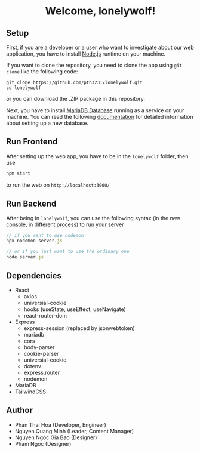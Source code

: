 <h1 style="display: flex; flex-direction: column; align-items: center;">Welcome, lonelywolf!</h1>

## Setup

First, if you are a developer or a user who want to investigate about our web application, you have to install <a href="https://nodejs.org/en">Node.js</a> runtime on your machine.

If you want to clone the repository, you need to clone the app using <code>git clone</code> like the following code:

    git clone https://github.com/pth3231/lonelywolf.git
    cd lonelywolf

or you can download the .ZIP package in this repository.

Next, you have to install <a href="https://mariadb.com/products/">MariaDB Database</a> running as a service on your machine. You can read the following <a href="https://mariadb.com/kb/en/documentation/">documentation</a> for detailed information about setting up a new database.

## Run Frontend

After setting up the web app, you have to be in the <code>lonelywolf</code> folder, then use

```javascript
npm start
```

to run the web on <code>http://localhost:3000/</code>

## Run Backend

After being in <code>lonelywolf</code>, you can use the following syntax (in the new console, in different process) to run your server

```javascript
// if you want to use nodemon
npx nodemon server.js

// or if you just want to use the ordinary one
node server.js
```

## Dependencies

- React
  - axios
  - universial-cookie
  - hooks (useState, useEffect, useNavigate)
  - react-router-dom
- Express
  - express-session (replaced by jsonwebtoken)
  - mariadb
  - cors
  - body-parser
  - cookie-parser
  - universial-cookie
  - dotenv
  - express.router
  - nodemon
- MariaDB
- TailwindCSS

## Author

- Phan Thai Hoa (Developer, Engineer)
- Nguyen Quang Minh (Leader, Content Manager)
- Nguyen Ngoc Gia Bao (Designer)
- Pham Ngoc (Designer)
